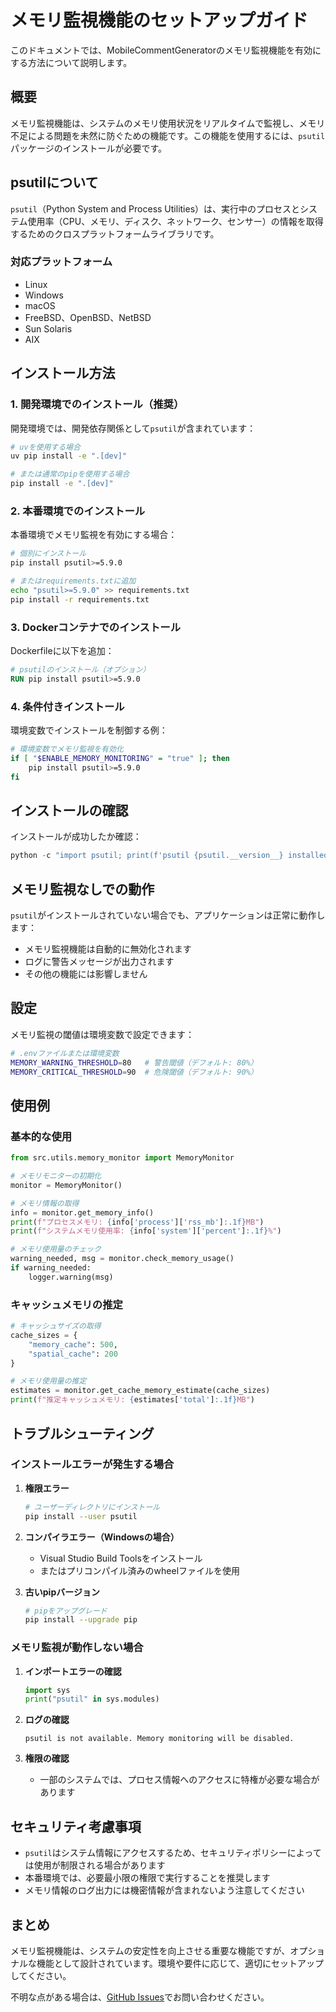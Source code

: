 # メモリ監視機能のセットアップガイド

このドキュメントでは、MobileCommentGeneratorのメモリ監視機能を有効にする方法について説明します。

## 概要

メモリ監視機能は、システムのメモリ使用状況をリアルタイムで監視し、メモリ不足による問題を未然に防ぐための機能です。この機能を使用するには、`psutil`パッケージのインストールが必要です。

## psutilについて

`psutil`（Python System and Process Utilities）は、実行中のプロセスとシステム使用率（CPU、メモリ、ディスク、ネットワーク、センサー）の情報を取得するためのクロスプラットフォームライブラリです。

### 対応プラットフォーム
- Linux
- Windows
- macOS
- FreeBSD、OpenBSD、NetBSD
- Sun Solaris
- AIX

## インストール方法

### 1. 開発環境でのインストール（推奨）

開発環境では、開発依存関係として`psutil`が含まれています：

```bash
# uvを使用する場合
uv pip install -e ".[dev]"

# または通常のpipを使用する場合
pip install -e ".[dev]"
```

### 2. 本番環境でのインストール

本番環境でメモリ監視を有効にする場合：

```bash
# 個別にインストール
pip install psutil>=5.9.0

# またはrequirements.txtに追加
echo "psutil>=5.9.0" >> requirements.txt
pip install -r requirements.txt
```

### 3. Dockerコンテナでのインストール

Dockerfileに以下を追加：

```dockerfile
# psutilのインストール（オプション）
RUN pip install psutil>=5.9.0
```

### 4. 条件付きインストール

環境変数でインストールを制御する例：

```bash
# 環境変数でメモリ監視を有効化
if [ "$ENABLE_MEMORY_MONITORING" = "true" ]; then
    pip install psutil>=5.9.0
fi
```

## インストールの確認

インストールが成功したか確認：

```python
python -c "import psutil; print(f'psutil {psutil.__version__} installed successfully')"
```

## メモリ監視なしでの動作

`psutil`がインストールされていない場合でも、アプリケーションは正常に動作します：

- メモリ監視機能は自動的に無効化されます
- ログに警告メッセージが出力されます
- その他の機能には影響しません

## 設定

メモリ監視の閾値は環境変数で設定できます：

```bash
# .envファイルまたは環境変数
MEMORY_WARNING_THRESHOLD=80   # 警告閾値（デフォルト: 80%）
MEMORY_CRITICAL_THRESHOLD=90  # 危険閾値（デフォルト: 90%）
```

## 使用例

### 基本的な使用

```python
from src.utils.memory_monitor import MemoryMonitor

# メモリモニターの初期化
monitor = MemoryMonitor()

# メモリ情報の取得
info = monitor.get_memory_info()
print(f"プロセスメモリ: {info['process']['rss_mb']:.1f}MB")
print(f"システムメモリ使用率: {info['system']['percent']:.1f}%")

# メモリ使用量のチェック
warning_needed, msg = monitor.check_memory_usage()
if warning_needed:
    logger.warning(msg)
```

### キャッシュメモリの推定

```python
# キャッシュサイズの取得
cache_sizes = {
    "memory_cache": 500,
    "spatial_cache": 200
}

# メモリ使用量の推定
estimates = monitor.get_cache_memory_estimate(cache_sizes)
print(f"推定キャッシュメモリ: {estimates['total']:.1f}MB")
```

## トラブルシューティング

### インストールエラーが発生する場合

1. **権限エラー**
   ```bash
   # ユーザーディレクトリにインストール
   pip install --user psutil
   ```

2. **コンパイラエラー（Windowsの場合）**
   - Visual Studio Build Toolsをインストール
   - またはプリコンパイル済みのwheelファイルを使用

3. **古いpipバージョン**
   ```bash
   # pipをアップグレード
   pip install --upgrade pip
   ```

### メモリ監視が動作しない場合

1. **インポートエラーの確認**
   ```python
   import sys
   print("psutil" in sys.modules)
   ```

2. **ログの確認**
   ```
   psutil is not available. Memory monitoring will be disabled.
   ```

3. **権限の確認**
   - 一部のシステムでは、プロセス情報へのアクセスに特権が必要な場合があります

## セキュリティ考慮事項

- `psutil`はシステム情報にアクセスするため、セキュリティポリシーによっては使用が制限される場合があります
- 本番環境では、必要最小限の権限で実行することを推奨します
- メモリ情報のログ出力には機密情報が含まれないよう注意してください

## まとめ

メモリ監視機能は、システムの安定性を向上させる重要な機能ですが、オプショナルな機能として設計されています。環境や要件に応じて、適切にセットアップしてください。

不明な点がある場合は、[GitHub Issues](https://github.com/sakamo-wni/MobileCommentGenerator/issues)でお問い合わせください。